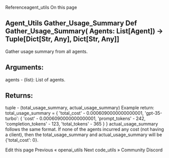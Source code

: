 Referenceagent_utils On this page

## Agent_Utils Gather_Usage_Summary Def Gather_Usage_Summary( Agents: List[Agent]) -> Tuple[Dict[Str, Any], Dict[Str, Any]]

Gather usage summary from all agents.

## Arguments:

agents - (list): List of agents.

## Returns:

tuple - (total_usage_summary, actual_usage_summary)
Example return: total_usage_summary = {
'total_cost' - 0.0006090000000000001, 'gpt-35-turbo': { 'cost' - 0.0006090000000000001,
'prompt_tokens' - 242, 'completion_tokens' - 123, 'total_tokens' - 365 } } actual_usage_summary follows the same format. If none of the agents incurred any cost (not having a client), then the total_usage_summary and actual_usage_summary will be {'total_cost': 0}.

Edit this page Previous « openai_utils Next code_utils »
Community Discord